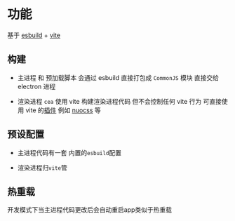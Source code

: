 # 功能

基于 [esbuild](https://esbuild.docschina.org/) + [vite](https://cn.vitejs.dev/)

## 构建

- 主进程 和 预加载脚本 会通过 esbuild 直接打包成 `CommonJS` 模块 直接交给 electron 进程

- 渲染进程 `cea` 使用 vite 构建渲染进程代码 但不会控制任何 vite 行为 可直接使用 vite 的[插件](https://cn.vitejs.dev/guide/using-plugins.html) 例如
  [nuocss](https://github.com/unocss/unocss) 等


## 预设配置

- 主进程代码有一套 内置的`esbuild`配置

- 渲染进程归`vite`管

## 热重载

开发模式下当主进程代码更改后会自动重启app类似于热重载
